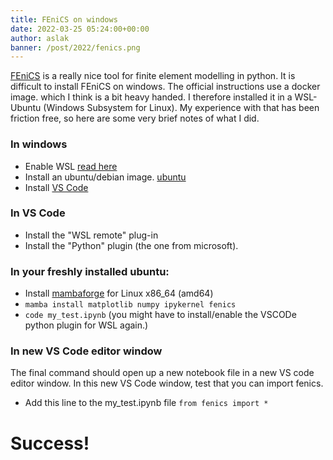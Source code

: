 ```yaml
---
title: FEniCS on windows
date: 2022-03-25 05:24:00+00:00
author: aslak
banner: /post/2022/fenics.png
---
```


[FEniCS](https://fenicsproject.org/) is a really nice tool for finite element modelling in python. It is difficult to install FEniCS on windows. The official instructions use a docker image. which I think is a bit heavy handed. I therefore installed it in a WSL-Ubuntu (Windows Subsystem for Linux). My experience with that has been friction free, so here are some very brief notes of what I did. 
<!-- more -->

### In windows
* Enable WSL [read here](https://learn.microsoft.com/en-us/windows/wsl/install)
* Install an ubuntu/debian image. [ubuntu](https://apps.microsoft.com/detail/9pdxgncfsczv?hl=en-us&gl=US)
* Install [VS Code](https://code.visualstudio.com/)

### In VS Code
* Install the "WSL remote" plug-in
* Install the "Python" plugin (the one from microsoft). 

### In your freshly installed ubuntu:
* Install [mambaforge](https://github.com/conda-forge/miniforge#mambaforge) for Linux x86_64 (amd64)
* `mamba install matplotlib numpy ipykernel fenics`
* `code my_test.ipynb` (you might have to install/enable the VSCODe python plugin for WSL again.)


### In new VS Code editor window
The final command should open up a new notebook file in a new VS code editor window. In this new VS Code window, test that you can import fenics. 
* Add this line to the my_test.ipynb file `from fenics import *`

# Success!